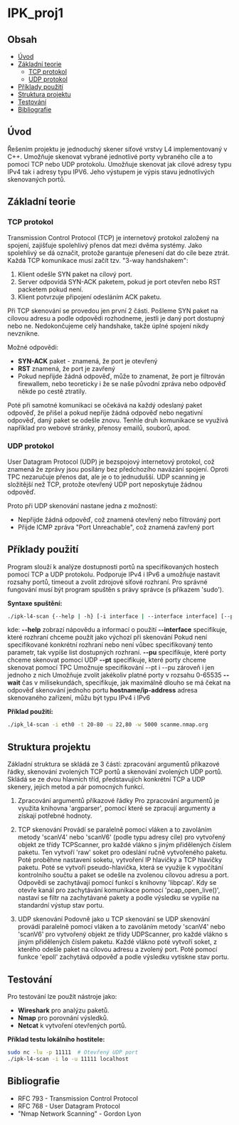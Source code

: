 # IPK_proj1

## Obsah
- [Úvod](#úvod)
- [Základní teorie](#základní-teorie)
  - [TCP protokol](#tcp-protokol)
  - [UDP protokol](#udp-protokol)
- [Příklady použití](#příklady-použití)
- [Struktura projektu](#struktura-projektu)
- [Testování](#testování)
- [Bibliografie](#bibliografie)

## Úvod
Řešením projektu je jednoduchý skener síťové vrstvy L4 implementovaný v C++. Umožňuje skenovat vybrané jednotlivé porty vybraného cíle a to pomocí TCP nebo UDP protokolu. Umožňuje skenovat jak cílové adresy typu IPv4 tak i adresy typu IPV6. Jeho výstupem je výpis stavu jednotlivých skenovaných portů.

## Základní teorie

### TCP protokol
Transmission Control Protocol (TCP) je internetový protokol založený na spojení, zajišťuje spolehlivý přenos dat mezi dvěma systémy. Jako spolehlivý se dá označit, protože garantuje přenesení dat do cíle beze ztrát. Každá TCP komunikace musí začít tzv. "3-way handshakem":
1. Klient odešle SYN paket na cílový port.
2. Server odpovídá SYN-ACK paketem, pokud je port otevřen nebo RST packetem pokud není.
3. Klient potvrzuje připojení odesláním ACK paketu.

Při TCP skenování se provedou jen první 2 části. Pošleme SYN paket na cílovou adresu a podle odpovědi rozhodneme, jestli je daný port dostupný nebo ne. Nedokončujeme celý handshake, takže úplné spojení nikdy nevznikne.

Možné odpovědi:
- **SYN-ACK** paket - znamená, že port je otevřený
- **RST** znamená, že port je zavřený
- Pokud nepřijde žádná odpověď, může to znamenat, že port je filtrován firewallem, nebo teoreticky i že se naše původní zpráva nebo odpověď někde po cestě ztratily.

Poté při samotné komunikaci se očekává na každý odeslaný paket odpověď, že přišel a pokud nepřije žádná odpověď nebo negativní odpověď, daný paket se odešle znovu.
Tenhle druh komunikace se využivá například pro webové stránky, přenosy emailů, souborů, apod. 

### UDP protokol
User Datagram Protocol (UDP) je bezspojový internetový protokol, což znamená že zprávy jsou posílány bez předchozího navázání spojení. Oproti TPC nezaručuje přenos dat, ale je o to jednudušší. 
UDP scanning je složitější než TCP, protože otevřený UDP port neposkytuje žádnou odpověď.

Proto při UDP skenování nastane jedna z možností:
- Nepřijde žádná odpověď, což znamená otevřený nebo filtrováný port
- Přijde ICMP zpráva "Port Unreachable", což znamená zavřený port


## Příklady použití
Program slouží k analýze dostupnosti portů na specifikovaných hostech pomocí TCP a UDP protokolu.
Podporuje IPv4 i IPv6 a umožňuje nastavit rozsahy portů, timeout a zvolit zdrojové síťové rozhraní.
Pro správné fungování musí být program spuštěn s právy správce (s příkazem 'sudo').

**Syntaxe spuštění:**
```sh
./ipk-l4-scan {--help | -h} [-i interface | --interface interface] [--pu port-ranges | --pt port-ranges | -u port-ranges | -t port-ranges] {-w timeout | --wait timeout} [hostname | ip-address]
```
kde:
**--help** zobrazí nápovědu a informací o použití
**--interface** specifikuje, které rozhraní chceme použít jako výchozí při skenování
Pokud není specifikované konkrétní rozhraní nebo není vůbec specifikovaný tento parametr, tak vypíše list dostupných rozhraní.
**--pu** specifikuje, které porty chceme skenovat pomocí UDP
**--pt** specifikuje, které porty chceme skenovat pomocí TPC
Umožnuje specifikování --pt i --pu zároveň i jen jednoho z nich
Umožňuje zvolit jakékoliv platné porty v rozsahu 0-65535
**--wait** čas v milisekundách, specifikuje, jak maximálně dlouho se má čekat na odpověď skenování jednoho portu
**hostname/ip-address** adresa skenovaného zařízení, můžu být typu IPv4 i IPv6 

**Příklad použití:**
```sh
./ipk_l4-scan -i eth0 -t 20-80 -u 22,80 -w 5000 scanme.nmap.org
```

## Struktura projektu
Základní struktura se skládá ze 3 částí: zpracování argumentů příkazové řádky, skenování zvolených TCP portů a skenování zvolených UDP portů.
Skládá se ze dvou hlavních tříd, představujích konkrétní TCP a UDP skenery, jejich metod a pár pomocných funkcí.

1. Zpracování argumentů příkazové řádky
Pro zpracování argumentů je využita knihovna 'argparser', pomocí které se zpracují argumenty a získají potřebné hodnoty.

2. TCP skenování
Provádí se paralelně pomocí vláken a to zavoláním metody 'scanV4' nebo 'scanV6' (podle typu adresy cíle) pro vytvořený objekt ze třídy TCPScanner, pro každé vlákno s jiným přidělených číslem paketu. Ten vytvoří 'raw' soket pro odeslání ručně vytvořeného paketu. Poté proběhne nastavení soketu, vytvoření IP hlavičky a TCP hlavičky paketu. Poté se vytvoří pseudo-hlavička, která se využije k vypočítání kontrolního součtu a paket se odešle na zvolenou cílovou adresu a port. Odpovědi se zachytávají pomocí funkcí s knihovny 'libpcap'. Kdy se otevře kanál pro zachytávání komunikace pomocí 'pcap_open_live()', nastaví se filtr na zachytávané pakety a podle výsledku se vypíše na standardní výstup stav portu.

3. UDP skenování
Podovně jako u TCP skenování se UDP skenování provádí paralelně pomocí vláken a to zavoláním metody 'scanV4' nebo 'scanV6' pro vytvořený objekt ze třídy UDPScanner, pro každé vlákno s jiným přidělených číslem paketu. Každé vlákno poté vytvoří soket, z kterého odešle paket na cílovou adresu a zvolený port. Poté pomocí funkce 'epoll' zachytává odpověď a podle výsledku vytiskne stav portu.


## Testování
Pro testování lze použít nástroje jako:
- **Wireshark** pro analýzu paketů.
- **Nmap** pro porovnání výsledků.
- **Netcat** k vytvoření otevřených portů.

**Příklad testu lokálního hostitele:**
```sh
sudo nc -lu -p 11111  # Otevřený UDP port
./ipk-l4-scan -i lo -u 11111 localhost
```

## Bibliografie
- RFC 793 - Transmission Control Protocol
- RFC 768 - User Datagram Protocol
- "Nmap Network Scanning" - Gordon Lyon

